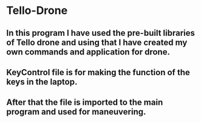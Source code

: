 # Tello-Drone

## In this program I have used the pre-built libraries of Tello drone and using that I have created my own commands and application for drone.
## KeyControl file is for making the function of the keys in the laptop.
## After that the file is imported to the main program and used for maneuvering.
